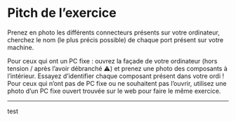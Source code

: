 # Pitch de l’exercice

Prenez en photo les différents connecteurs présents sur votre ordinateur, cherchez le nom (le plus précis possible) de chaque port présent sur votre machine.

Pour ceux qui ont un PC fixe : ouvrez la façade de votre ordinateur (hors tension / après l’avoir débranché ⚠️) et prenez une photo des composants à l’intérieur. Essayez d’identifier chaque composant présent dans votre ordi !
Pour ceux qui n’ont pas de PC fixe ou ne souhaitent pas l’ouvrir, utilisez une photo d’un PC fixe ouvert trouvée sur le web pour faire le même exercice.

---
test
